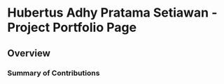 # Hubertus Adhy Pratama Setiawan - Project Portfolio Page

## Overview


### Summary of Contributions
